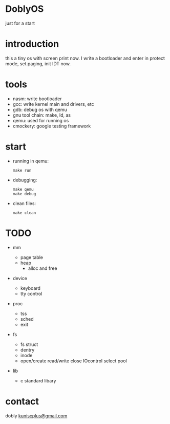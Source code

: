 # DoblyOS
just for a start

# introduction
 this a tiny os with screen print now.
 I write a bootloader and enter in protect mode, set paging,
 init IDT now.

# tools
  - nasm: write bootloader 
  - gcc: write kernel main and drivers, etc
  - gdb: debug os with qemu
  - gnu tool chain: make, ld, as
  - qemu: used for running os
  - cmockery: google testing framework

# start
  - running in qemu:
    ```
    make run
    ```
  - debugging:
    ```
    make qemu
    make debug
    ```
  - clean files:
    ```
    make clean
    ```

# TODO
  - mm
    - page table
    - heap
      - alloc and free

  - device
    - keyboard
    - tty control
    
  - proc
    - tss
    - sched
    - exit

  - fs
    - fs struct
    - dentry
    - inode
    - open/create read/write close IOcontrol select pool

  - lib
    - c standard libary   

# contact
  dobly kuniscplus@gmail.com
 
